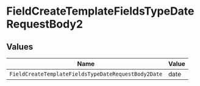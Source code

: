 # FieldCreateTemplateFieldsTypeDateRequestBody2


## Values

| Name                                                | Value                                               |
| --------------------------------------------------- | --------------------------------------------------- |
| `FieldCreateTemplateFieldsTypeDateRequestBody2Date` | date                                                |